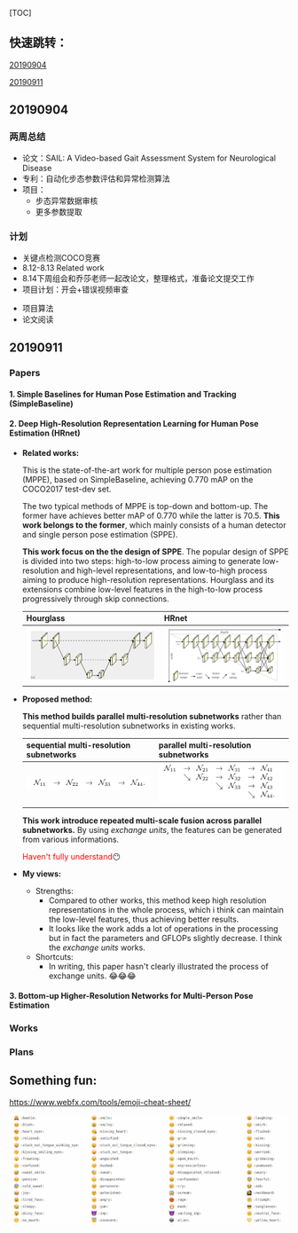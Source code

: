 [TOC]

## 快速跳转：

[20190904](#9.1)

[20190911](#9.2)

## <span id="9.1">20190904</span>

### 两周总结

* 论文：SAIL: A Video-based Gait Assessment System for Neurological Disease
* 专利：自动化步态参数评估和异常检测算法
* 项目：
  * 步态异常数据审核
  * 更多参数提取

### 计划

- 关键点检测COCO竞赛
- 8.12-8.13 Related work
- 8.14下周组会和乔莎老师一起改论文，整理格式，准备论文提交工作
- 项目计划：开会+错误视频审查

* 项目算法
* 论文阅读

## <span id="9.2">20190911</span>

### Papers

#### 1. Simple Baselines for Human Pose Estimation and Tracking (SimpleBaseline)

#### 2. Deep High-Resolution Representation Learning for Human Pose Estimation (HRnet)

* **Related works:**

  This is the state-of-the-art work for multiple person pose estimation (MPPE), based on SimpleBaseline, achieving 0.770 mAP on the COCO2017 test-dev set.

  The two typical methods of MPPE is top-down and bottom-up. The former have achieves better mAP of 0.770 while the latter is 70.5. **This work belongs to the former**, which mainly consists of a human detector and single person pose estimation (SPPE).

  **This work focus on the the design of SPPE**. The popular design of SPPE is divided into two steps: high-to-low process aiming to generate low-resolution and high-level representations,  and low-to-high process aiming to produce high-resolution representations. Hourglass and its extensions combine low-level features in the high-to-low process progressively through skip connections.

  | Hourglass                                                 | HRnet                                                     |
  | --------------------------------------------------------- | --------------------------------------------------------- |
  | ![1568129890173](201909工作记录.assets/1568129890173.png) | ![1568129899643](201909工作记录.assets/1568129899643.png) |

  

* **Proposed method:**

  **This method builds parallel multi-resolution subnetworks** rather than sequential multi-resolution subnetworks in existing works.

  | sequential multi-resolution subnetworks                   | parallel multi-resolution subnetworks                     |
  | --------------------------------------------------------- | --------------------------------------------------------- |
  | ![1568130009234](201909工作记录.assets/1568130009234.png) | ![1568130014492](201909工作记录.assets/1568130014492.png) |

  **This work introduce repeated multi-scale fusion across parallel subnetworks.** By using *exchange units*, the features can be generated from various informations.

  <font color='red'>Haven't fully understand</font>:no_mouth:

* **My views:**

  * Strengths:
    * Compared to other works, this method keep high resolution representations in the whole process, which i think can maintain the low-level features, thus achieving better results.
    * It looks like the work adds a lot of operations in the processing but in fact the parameters and GFLOPs slightly decrease. I think the *exchange units* works.
  * Shortcuts:
    * In writing, this paper hasn't clearly illustrated the process of exchange units. :joy::joy::joy:

#### 3. Bottom-up Higher-Resolution Networks for Multi-Person Pose Estimation

### Works

### Plans

## Something fun:

https://www.webfx.com/tools/emoji-cheat-sheet/

![1568130755433](201909工作记录.assets/1568130755433.png)